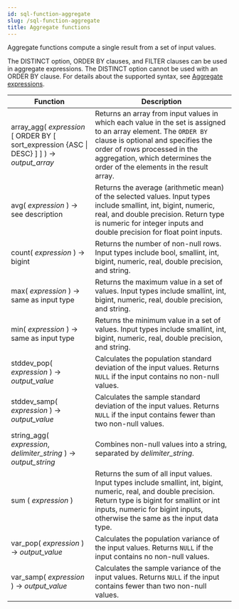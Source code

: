 ```yaml
---
id: sql-function-aggregate
slug: /sql-function-aggregate
title: Aggregate functions
---
```


Aggregate functions compute a single result from a set of input values. 

The DISTINCT option, ORDER BY clauses, and FILTER clauses can be used in aggregate expressions. The DISTINCT option cannot be used with an ORDER BY clause. For details about the supported syntax, see [Aggregate expressions](/sql/query-syntax/query-syntax-value-exp.md/#aggregate-expressions).


|Function|Description|
|---|---|
|array_agg( *expression* [ ORDER BY [ sort_expression {ASC \| DESC} ] ] ) → *output_array*| Returns an array from input values in which each value in the set is assigned to an array element. The `ORDER BY` clause is optional and specifies the order of rows processed in the aggregation, which determines the order of the elements in the result array.|
|avg( *expression* ) → see description| Returns the average (arithmetic mean) of the selected values. Input types include smallint, int, bigint, numeric, real, and double precision. Return type is numeric for integer inputs and double precision for float point inputs.|
|count( *expression* ) → bigint|Returns the number of non-null rows. Input types include bool, smallint, int, bigint, numeric, real, double precision, and string.|
|max( *expression* ) → same as input type|Returns the maximum value in a set of values. Input types include smallint, int, bigint, numeric, real, double precision, and string.|
|min( *expression* ) → same as input type|Returns the minimum value in a set of values. Input types include smallint, int, bigint, numeric, real, double precision, and string.|
| stddev_pop( *expression* ) → *output_value* | Calculates the population standard deviation of the input values. Returns `NULL` if the input contains no non-null values. |
| stddev_samp( *expression* ) → *output_value* | Calculates the sample standard deviation of the input values. Returns `NULL` if the input contains fewer than two non-null values. |
|string_agg( *expression*, *delimiter_string* ) → *output_string*|Combines non-null values into a string, separated by *delimiter_string*.|
|sum ( *expression* )|Returns the sum of all input values. Input types include smallint, int, bigint, numeric, real, and double precision. Return type is bigint for smallint or int inputs, numeric for bigint inputs, otherwise the same as the input data type.|
| var_pop( *expression* ) → *output_value* | Calculates the population variance of the input values. Returns `NULL` if the input contains no non-null values. |
| var_samp( *expression* ) → *output_value* | Calculates the sample variance of the input values. Returns `NULL` if the input contains fewer than two non-null values.|
